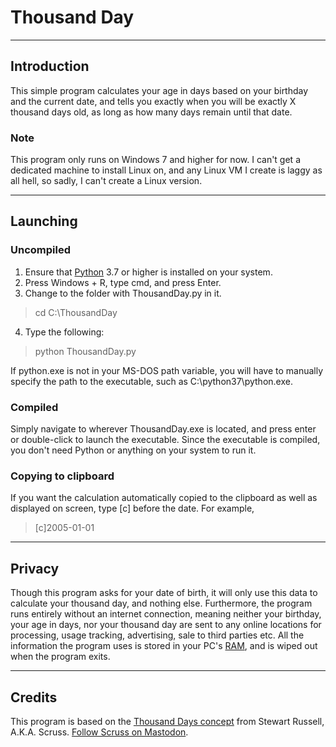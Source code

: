 # Thousand Day
***
## Introduction
This simple program calculates your age in days based on your birthday and the current date, and tells you exactly when you will be exactly X thousand days old, as long as how many days remain until that date.
### Note
This program only runs on Windows 7 and higher for now. I can't get a dedicated machine to install Linux on, and any Linux VM I create is laggy as all hell, so sadly, I can't create a Linux version.
***
## Launching
### Uncompiled
1. Ensure that [Python](https://python.org) 3.7 or higher is installed on your system.
2. Press Windows + R, type cmd, and press Enter.
3. Change to the folder with ThousandDay.py in it.

> cd C:\ThousandDay

4. Type the following:

> python ThousandDay.py

If python.exe is not in your MS-DOS path variable, you will have to manually specify the path to the executable, such as C:\python37\python.exe.
### Compiled
Simply navigate to wherever ThousandDay.exe is located, and press enter or double-click to launch the executable. Since the executable is compiled, you don't need Python or anything on your system to run it.
### Copying to clipboard
If you want the calculation automatically copied to the clipboard as well as displayed on screen, type [c] before the date. For example,

> [c]2005-01-01

***
## Privacy
Though this program asks for your date of birth, it will only use this data to calculate your thousand day, and nothing else. Furthermore, the program runs entirely without an internet connection, meaning neither your birthday, your age in days, nor your thousand day are sent to any online locations for processing, usage tracking, advertising, sale to third parties etc. All the information the program uses is stored in your PC's [RAM](https://techterms.com/definition/ram), and is wiped out when the program exits.
***
## Credits
This program is based on the [Thousand Days concept](https://gist.github.com/scruss/3e52ce929b651eedc815baf78df10874) from Stewart Russell, A.K.A. Scruss. [Follow Scruss on Mastodon](https://xoxo.zone/@scruss).